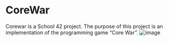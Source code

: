 # CoreWar
Corewar is a School 42 project. The purpose of this project is an implementation of the programming game “Core War”.
![image](https://user-images.githubusercontent.com/49707389/185492349-85df96b1-b66f-44fb-9ed4-2bc1c457311b.png)
